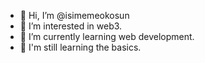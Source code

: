 - 👋 Hi, I’m @isimemeokosun
- 👀 I’m interested in web3.
- 🌱 I’m currently learning web development.
- 💞️ I'm still learning the basics.